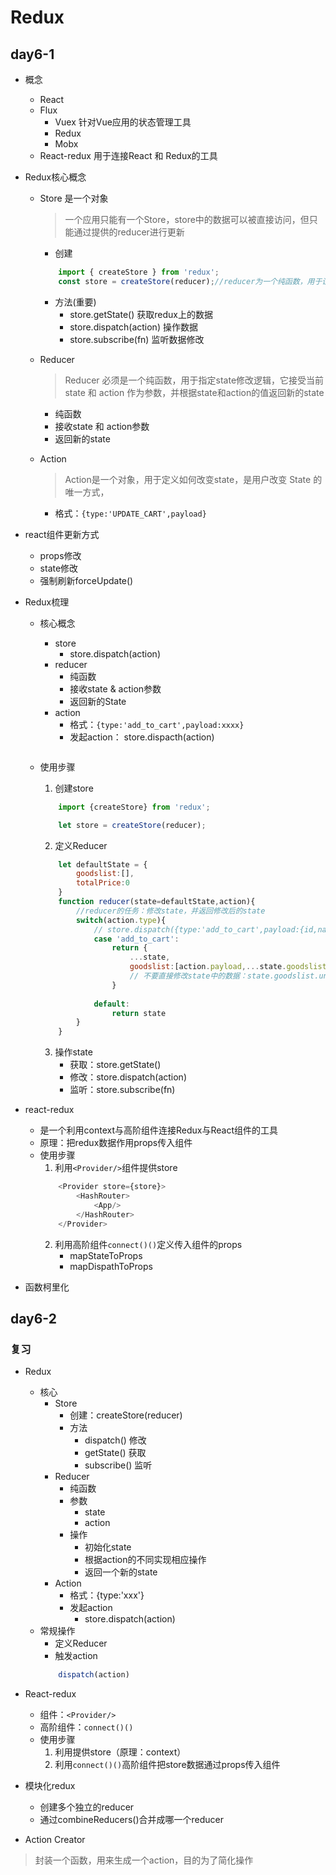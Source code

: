 # Redux

## day6-1
* 概念
    * React
    * Flux
        * Vuex  针对Vue应用的状态管理工具
        * Redux  
        * Mobx
    * React-redux   用于连接React 和 Redux的工具

* Redux核心概念
    * Store 是一个对象
        > 一个应用只能有一个Store，store中的数据可以被直接访问，但只能通过提供的reducer进行更新
        * 创建
        ```js
            import { createStore } from 'redux';
            const store = createStore(reducer);//reducer为一个纯函数，用于设定state修改逻辑（如何修改state中的数据）
        ```
        * 方法(重要)
            * store.getState()  获取redux上的数据
            * store.dispatch(action) 操作数据
            * store.subscribe(fn) 监听数据修改
    * Reducer
        >Reducer 必须是一个纯函数，用于指定state修改逻辑，它接受当前 state 和 action 作为参数，并根据state和action的值返回新的state
        * 纯函数
        * 接收state 和 action参数
        * 返回新的state
    * Action
        >Action是一个对象，用于定义如何改变state，是用户改变 State 的唯一方式，

        * 格式：`{type:'UPDATE_CART',payload}`

* react组件更新方式
    * props修改
    * state修改
    * 强制刷新forceUpdate()

* Redux梳理
    * 核心概念
        * store
            * store.dispatch(action)
        * reducer
            * 纯函数
            * 接收state & action参数
            * 返回新的State
        * action
            * 格式：`{type:'add_to_cart',payload:xxxx}`
            * 发起action： store.dispacth(action)
            ```js

            ```
        
    * 使用步骤
        1. 创建store
        ```js
            import {createStore} from 'redux';

            let store = createStore(reducer);
        ```
        2. 定义Reducer
        ```js
            let defaultState = {
                goodslist:[],
                totalPrice:0
            }
            function reducer(state=defaultState,action){
                //reducer的任务：修改state，并返回修改后的state
                switch(action.type){
                    // store.dispatch({type:'add_to_cart',payload:{id,name,price,qty}})
                    case 'add_to_cart':
                        return {
                            ...state,
                            goodslist:[action.payload,...state.goodslist]
                            // 不要直接修改state中的数据：state.goodslist.unshift(action.payload)
                        }
                    
                    default:
                        return state
                }
            }
        ```
        3. 操作state
            * 获取：store.getState()
            * 修改：store.dispatch(action)
            * 监听：store.subscribe(fn)

* react-redux
    * 是一个利用context与高阶组件连接Redux与React组件的工具
    * 原理：把redux数据作用props传入组件
    * 使用步骤
        1. 利用`<Provider/>`组件提供store
        ```js
            <Provider store={store}>
                <HashRouter>
                    <App/>
                </HashRouter>
            </Provider>
        ```
        2. 利用高阶组件`connect()()`定义传入组件的props
            * mapStateToProps
            * mapDispathToProps
* 函数柯里化

## day6-2

### 复习
* Redux
    * 核心
        * Store
            * 创建：createStore(reducer)
            * 方法
                * dispatch()    修改
                * getState()    获取
                * subscribe()   监听
        * Reducer
            * 纯函数
            * 参数
                * state
                * action
            * 操作
                * 初始化state
                * 根据action的不同实现相应操作
                * 返回一个新的state
        * Action
            * 格式：{type:'xxx'}
            * 发起action
                * store.dispatch(action)
    * 常规操作
        * 定义Reducer
        * 触发action
        ```js
            dispatch(action)
        ```
* React-redux
    * 组件：`<Provider/>`
    * 高阶组件：`connect()()`
    * 使用步骤
        1. 利用<Provider/>提供store（原理：context）
        2. 利用`connect()()`高阶组件把store数据通过props传入组件

* 模块化redux
    * 创建多个独立的reducer
    * 通过combineReducers()合并成哪一个reducer

* Action Creator
>封装一个函数，用来生成一个action，目的为了简化操作